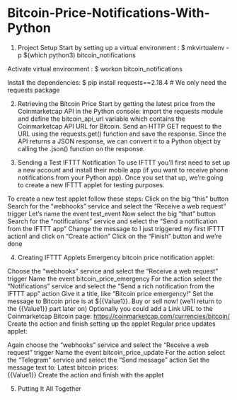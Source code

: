 # Bitcoin-Price-Notifications-With-Python

1. Project Setup
Start by setting up a virtual environment : $ mkvirtualenv -p $(which python3) bitcoin_notifications

Activate virtual environment : $ workon bitcoin_notifications

Install the dependencies: $ pip install requests==2.18.4  # We only need the requests package




2. Retrieving the Bitcoin Price
Start by getting the latest price from the Coinmarketcap API in the Python console: import the requests module and define the bitcoin_api_url variable which contains the Coinmarketcap API URL for Bitcoin.
Send an HTTP GET request to the URL using the requests.get() function and save the response. Since the API returns a JSON response, we can convert it to a Python object by calling the .json() function on the response.

3. Sending a Test IFTTT Notification
To use IFTTT you’ll first need to set up a new account and install their mobile app (if you want to receive phone notifications from your Python app). Once you set that up, we’re going to create a new IFTTT applet for testing purposes.

To create a new test applet follow these steps:
Click on the big “this” button
Search for the “webhooks” service and select the “Receive a web request” trigger
Let’s name the event test_event
Now select the big “that” button
Search for the “notifications” service and select the “Send a notification from the IFTTT app”
Change the message to I just triggered my first IFTTT action! and click on “Create action”
Click on the “Finish” button and we’re done


4. Creating IFTTT Applets
Emergency bitcoin price notification applet:

Choose the “webhooks” service and select the “Receive a web request” trigger
Name the event bitcoin_price_emergency
For the action select the “Notifications” service and select the “Send a rich notification from the IFTTT app” action
Give it a title, like “Bitcoin price emergency!”
Set the message to Bitcoin price is at ${{Value1}}. Buy or sell now! (we’ll return to the {{Value1}} part later on)
Optionally you could add a Link URL to the Coinmarketcap Bitcoin page: https://coinmarketcap.com/currencies/bitcoin/
Create the action and finish setting up the applet
Regular price updates applet:

Again choose the “webhooks” service and select the “Receive a web request” trigger
Name the event bitcoin_price_update
For the action select the “Telegram” service and select the “Send message” action
Set the message text to: Latest bitcoin prices:<br>{{Value1}}
Create the action and finish with the applet

5. Putting It All Together

